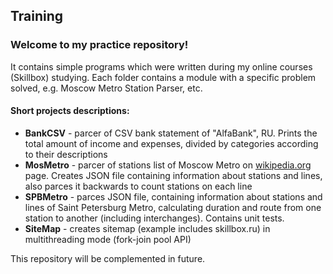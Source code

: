 ## Training

### Welcome to my practice repository! 
It contains simple programs which were written during my online courses (Skillbox) studying. Each folder contains a module with a specific problem solved, e.g. Moscow Metro Station Parser, etc.

#### Short projects descriptions:
- **BankCSV** - parcer of CSV bank statement of "AlfaBank", RU. Prints the total amount of income and expenses, divided by categories according to their descriptions
- **MosMetro** - parcer of stations list of Moscow Metro on [wikipedia.org](https://ru.wikipedia.org/wiki/Список_станций_Московского_метрополитена) page. Creates JSON file containing information about stations and lines, also parces it backwards to count stations on each line
- **SPBMetro** - parces JSON file, containing information about stations and lines of Saint Petersburg Metro, calculating duration and route from one station to another (including interchanges). Contains unit tests.
- **SiteMap** - creates sitemap (example includes skillbox.ru) in multithreading mode (fork-join pool API)

This repository will be complemented in future.
